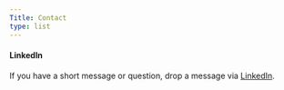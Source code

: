 ```yaml
---
Title: Contact
type: list
---
```



#### LinkedIn
If you have a short message or question, drop a message via [LinkedIn](https://www.linkedin.com/in/paul-andrei-onac).


<!-- #### Email
For enquiries or longer messages, please email me. -->



